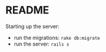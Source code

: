 # README

Starting up the server:
* run the migrations: `rake db:migrate`
* run the server: `rails s`
